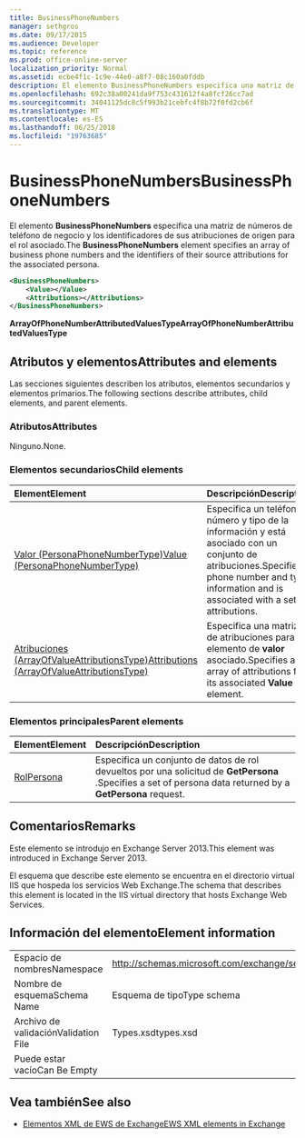 ```yaml
---
title: BusinessPhoneNumbers
manager: sethgros
ms.date: 09/17/2015
ms.audience: Developer
ms.topic: reference
ms.prod: office-online-server
localization_priority: Normal
ms.assetid: ecbe4f1c-1c9e-44e0-a8f7-08c160a0fddb
description: El elemento BusinessPhoneNumbers especifica una matriz de números de teléfono de negocio y los identificadores de sus atribuciones de origen para el rol asociado.
ms.openlocfilehash: 692c38a00241da9f753c431612f4a8fcf26cc7ad
ms.sourcegitcommit: 34041125dc8c5f993b21cebfc4f8b72f0fd2cb6f
ms.translationtype: MT
ms.contentlocale: es-ES
ms.lasthandoff: 06/25/2018
ms.locfileid: "19763685"
---
```

# <a name="businessphonenumbers"></a><span data-ttu-id="39bc0-103">BusinessPhoneNumbers</span><span class="sxs-lookup"><span data-stu-id="39bc0-103">BusinessPhoneNumbers</span></span>

<span data-ttu-id="39bc0-104">El elemento **BusinessPhoneNumbers** especifica una matriz de números de teléfono de negocio y los identificadores de sus atribuciones de origen para el rol asociado.</span><span class="sxs-lookup"><span data-stu-id="39bc0-104">The **BusinessPhoneNumbers** element specifies an array of business phone numbers and the identifiers of their source attributions for the associated persona.</span></span> 
  
```XML
<BusinessPhoneNumbers>
    <Value></Value>
    <Attributions></Attributions>
</BusinessPhoneNumbers>
```

 <span data-ttu-id="39bc0-105">**ArrayOfPhoneNumberAttributedValuesType**</span><span class="sxs-lookup"><span data-stu-id="39bc0-105">**ArrayOfPhoneNumberAttributedValuesType**</span></span>
## <a name="attributes-and-elements"></a><span data-ttu-id="39bc0-106">Atributos y elementos</span><span class="sxs-lookup"><span data-stu-id="39bc0-106">Attributes and elements</span></span>

<span data-ttu-id="39bc0-107">Las secciones siguientes describen los atributos, elementos secundarios y elementos primarios.</span><span class="sxs-lookup"><span data-stu-id="39bc0-107">The following sections describe attributes, child elements, and parent elements.</span></span>
  
### <a name="attributes"></a><span data-ttu-id="39bc0-108">Atributos</span><span class="sxs-lookup"><span data-stu-id="39bc0-108">Attributes</span></span>

<span data-ttu-id="39bc0-109">Ninguno.</span><span class="sxs-lookup"><span data-stu-id="39bc0-109">None.</span></span>
  
### <a name="child-elements"></a><span data-ttu-id="39bc0-110">Elementos secundarios</span><span class="sxs-lookup"><span data-stu-id="39bc0-110">Child elements</span></span>

|<span data-ttu-id="39bc0-111">**Element**</span><span class="sxs-lookup"><span data-stu-id="39bc0-111">**Element**</span></span>|<span data-ttu-id="39bc0-112">**Descripción**</span><span class="sxs-lookup"><span data-stu-id="39bc0-112">**Description**</span></span>|
|:-----|:-----|
|[<span data-ttu-id="39bc0-113">Valor (PersonaPhoneNumberType)</span><span class="sxs-lookup"><span data-stu-id="39bc0-113">Value (PersonaPhoneNumberType)</span></span>](value-personaphonenumbertype.md) <br/> |<span data-ttu-id="39bc0-114">Especifica un teléfono número y tipo de la información y está asociado con un conjunto de atribuciones.</span><span class="sxs-lookup"><span data-stu-id="39bc0-114">Specifies a phone number and type information and is associated with a set of attributions.</span></span>  <br/> |
|[<span data-ttu-id="39bc0-115">Atribuciones (ArrayOfValueAttributionsType)</span><span class="sxs-lookup"><span data-stu-id="39bc0-115">Attributions (ArrayOfValueAttributionsType)</span></span>](attributions-arrayofvalueattributionstype.md) <br/> |<span data-ttu-id="39bc0-116">Especifica una matriz de atribuciones para su elemento de **valor** asociado.</span><span class="sxs-lookup"><span data-stu-id="39bc0-116">Specifies an array of attributions for its associated **Value** element.</span></span>  <br/> |
   
### <a name="parent-elements"></a><span data-ttu-id="39bc0-117">Elementos principales</span><span class="sxs-lookup"><span data-stu-id="39bc0-117">Parent elements</span></span>

|<span data-ttu-id="39bc0-118">**Element**</span><span class="sxs-lookup"><span data-stu-id="39bc0-118">**Element**</span></span>|<span data-ttu-id="39bc0-119">**Descripción**</span><span class="sxs-lookup"><span data-stu-id="39bc0-119">**Description**</span></span>|
|:-----|:-----|
|[<span data-ttu-id="39bc0-120">Rol</span><span class="sxs-lookup"><span data-stu-id="39bc0-120">Persona</span></span>](persona.md) <br/> |<span data-ttu-id="39bc0-121">Especifica un conjunto de datos de rol devueltos por una solicitud de **GetPersona** .</span><span class="sxs-lookup"><span data-stu-id="39bc0-121">Specifies a set of persona data returned by a **GetPersona** request.</span></span>  <br/> |
   
## <a name="remarks"></a><span data-ttu-id="39bc0-122">Comentarios</span><span class="sxs-lookup"><span data-stu-id="39bc0-122">Remarks</span></span>

<span data-ttu-id="39bc0-123">Este elemento se introdujo en Exchange Server 2013.</span><span class="sxs-lookup"><span data-stu-id="39bc0-123">This element was introduced in Exchange Server 2013.</span></span>
  
<span data-ttu-id="39bc0-124">El esquema que describe este elemento se encuentra en el directorio virtual IIS que hospeda los servicios Web Exchange.</span><span class="sxs-lookup"><span data-stu-id="39bc0-124">The schema that describes this element is located in the IIS virtual directory that hosts Exchange Web Services.</span></span>
  
## <a name="element-information"></a><span data-ttu-id="39bc0-125">Información del elemento</span><span class="sxs-lookup"><span data-stu-id="39bc0-125">Element information</span></span>

|||
|:-----|:-----|
|<span data-ttu-id="39bc0-126">Espacio de nombres</span><span class="sxs-lookup"><span data-stu-id="39bc0-126">Namespace</span></span>  <br/> |http://schemas.microsoft.com/exchange/services/2006/types  <br/> |
|<span data-ttu-id="39bc0-127">Nombre de esquema</span><span class="sxs-lookup"><span data-stu-id="39bc0-127">Schema Name</span></span>  <br/> |<span data-ttu-id="39bc0-128">Esquema de tipo</span><span class="sxs-lookup"><span data-stu-id="39bc0-128">Type schema</span></span>  <br/> |
|<span data-ttu-id="39bc0-129">Archivo de validación</span><span class="sxs-lookup"><span data-stu-id="39bc0-129">Validation File</span></span>  <br/> |<span data-ttu-id="39bc0-130">Types.xsd</span><span class="sxs-lookup"><span data-stu-id="39bc0-130">types.xsd</span></span>  <br/> |
|<span data-ttu-id="39bc0-131">Puede estar vacío</span><span class="sxs-lookup"><span data-stu-id="39bc0-131">Can Be Empty</span></span>  <br/> ||
   
## <a name="see-also"></a><span data-ttu-id="39bc0-132">Vea también</span><span class="sxs-lookup"><span data-stu-id="39bc0-132">See also</span></span>



- [<span data-ttu-id="39bc0-133">Elementos XML de EWS de Exchange</span><span class="sxs-lookup"><span data-stu-id="39bc0-133">EWS XML elements in Exchange</span></span>](ews-xml-elements-in-exchange.md)

